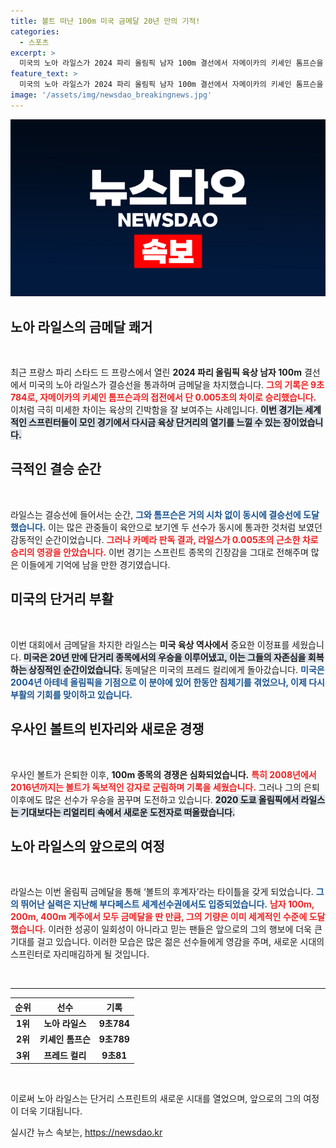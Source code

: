 ```yaml
---
title: 볼트 떠난 100m 미국 금메달 20년 만의 기적!
categories:
  - 스포츠
excerpt: >
  미국의 노아 라일스가 2024 파리 올림픽 남자 100m 결선에서 자메이카의 키셰인 톰프슨을 0.005초 차로 제치고 금메달을 획득! 볼트의 후계자로 떠오른 라일스의 스피드와 경쟁이 기대된다.
feature_text: >
  미국의 노아 라일스가 2024 파리 올림픽 남자 100m 결선에서 자메이카의 키셰인 톰프슨을 0.005초 차로 제치고 금메달을 획득! 볼트의 후계자로 떠오른 라일스의 스피드와 경쟁이 기대된다.
image: '/assets/img/newsdao_breakingnews.jpg'
---
```


<p><img src="/assets/img/newsdao_breakingnews.jpg" alt="flaretime 속보" /></p>

<h2 data-ke-size="size26">노아 라일스의 금메달 쾌거</h2>

<p data-ke-size="size16">&nbsp;</p>

<p>최근 프랑스 파리 스타드 드 프랑스에서 열린 <b>2024 파리 올림픽 육상 남자 100m</b> 결선에서 미국의 노아 라일스가 결승선을 통과하며 금메달을 차지했습니다. <b><span style="color: #ee2323;">그의 기록은 9초784로, 자메이카의 키셰인 톰프슨과의 접전에서 단 0.005초의 차이로 승리했습니다.</span></b> 이처럼 극히 미세한 차이는 육상의 긴박함을 잘 보여주는 사례입니다. <b><span style="background-color: #21538527;">이번 경기는 세계적인 스프린터들이 모인 경기에서 다시금 육상 단거리의 열기를 느낄 수 있는 장이었습니다.</span></b></p>

<h2 data-ke-size="size26">극적인 결승 순간</h2>

<p data-ke-size="size16">&nbsp;</p>

<p>라일스는 결승선에 들어서는 순간, <b><span style="color: #1a5490;">그와 톰프슨은 거의 시차 없이 동시에 결승선에 도달했습니다.</span></b> 이는 많은 관중들이 육안으로 보기엔 두 선수가 동시에 통과한 것처럼 보였던 감동적인 순간이었습니다. <b><span style="color: #ee2323;">그러나 카메라 판독 결과, 라일스가 0.005초의 근소한 차로 승리의 영광을 안았습니다.</span></b> 이번 경기는 스프린트 종목의 긴장감을 그대로 전해주며 많은 이들에게 기억에 남을 만한 경기였습니다. </p>

<h2 data-ke-size="size26">미국의 단거리 부활</h2>

<p data-ke-size="size16">&nbsp;</p>

<p>이번 대회에서 금메달을 차지한 라일스는 <b>미국 육상 역사에서</b> 중요한 이정표를 세웠습니다. <b><span style="background-color: #21538527;">미국은 20년 만에 단거리 종목에서의 우승을 이루어냈고, 이는 그들의 자존심을 회복하는 상징적인 순간이었습니다.</span></b> 동메달은 미국의 프레드 컬리에게 돌아갔습니다. <b><span style="color: #1a5490;">미국은 2004년 아테네 올림픽을 기점으로 이 분야에 있어 한동안 침체기를 겪었으나, 이제 다시 부활의 기회를 맞이하고 있습니다.</span></b></p>

<h2 data-ke-size="size26">우사인 볼트의 빈자리와 새로운 경쟁</h2>

<p data-ke-size="size16">&nbsp;</p>

<p>우사인 볼트가 은퇴한 이후, <b>100m 종목의 경쟁은 심화되었습니다.</b> <b><span style="color: #ee2323;">특히 2008년에서 2016년까지는 볼트가 독보적인 강자로 군림하며 기록을 세웠습니다.</span></b> 그러나 그의 은퇴 이후에도 많은 선수가 우승을 꿈꾸며 도전하고 있습니다. <b><span style="background-color: #21538527;">2020 도쿄 올림픽에서 라일스는 기대보다는 리얼리티 속에서 새로운 도전자로 떠올랐습니다.</span></b> </p>

<h2 data-ke-size="size26">노아 라일스의 앞으로의 여정</h2>

<p data-ke-size="size16">&nbsp;</p>

<p>라일스는 이번 올림픽 금메달을 통해 ‘볼트의 후계자’라는 타이틀을 갖게 되었습니다. <b><span style="color: #1a5490;">그의 뛰어난 실력은 지난해 부다페스트 세계선수권에서도 입증되었습니다.</span></b> <b><span style="color: #ee2323;">남자 100m, 200m, 400m 계주에서 모두 금메달을 딴 만큼, 그의 기량은 이미 세계적인 수준에 도달했습니다.</span></b> 이러한 성공이 일회성이 아니라고 믿는 팬들은 앞으로의 그의 행보에 더욱 큰 기대를 걸고 있습니다. 이러한 모습은 많은 젊은 선수들에게 영감을 주며, 새로운 시대의 스프린터로 자리매김하게 될 것입니다.</p>

<p data-ke-size="size16">&nbsp;</p>

<hr>

<table style="width: 100%; text-align: center;">
    <thead>
        <tr>
            <th><b>순위</b></th>
            <th><b>선수</b></th>
            <th><b>기록</b></th>
        </tr>
    </thead>
    <tbody>
        <tr>
            <td style="text-align: center; height: 17px;"><b>1위</b></td>
            <td style="text-align: center; height: 17px;"><b>노아 라일스</b></td>
            <td style="text-align: center; height: 17px;"><b>9초784</b></td>
        </tr>
        <tr>
            <td style="text-align: center; height: 17px;"><b>2위</b></td>
            <td style="text-align: center; height: 17px;"><b>키셰인 톰프슨</b></td>
            <td style="text-align: center; height: 17px;"><b>9초789</b></td>
        </tr>
        <tr>
            <td style="text-align: center; height: 17px;"><b>3위</b></td>
            <td style="text-align: center; height: 17px;"><b>프레드 컬리</b></td>
            <td style="text-align: center; height: 17px;"><b>9초81</b></td>
        </tr>
    </tbody>
</table> 

<p data-ke-size="size16">&nbsp;</p> 

<p>이로써 노아 라일스는 단거리 스프린트의 새로운 시대를 열었으며, 앞으로의 그의 여정이 더욱 기대됩니다.</p>
실시간 뉴스 속보는, <a href="https://newsdao.kr" rel="dofollow">https://newsdao.kr</a>


